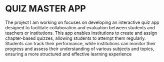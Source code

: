 # QUIZ MASTER APP
The project I am working on focuses on developing an interactive quiz app designed to facilitate collaboration and evaluation between students and teachers or institutions. This app enables institutions to create and assign chapter-based quizzes, allowing students to attempt them regularly. Students can track their performance, while institutions can monitor their progress and assess their understanding of various subjects and topics, ensuring a more structured and effective learning experience
